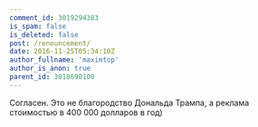 ```yaml
---
comment_id: 3019294383
is_spam: false
is_deleted: false
post: /renouncement/
date: 2016-11-25T05:34:10Z
author_fullname: 'maximtop'
author_is_anon: true
parent_id: 3018690100
---
```


<p>Согласен. Это не благородство Дональда Трампа, а реклама стоимостью в 400 000 долларов в год)</p>
